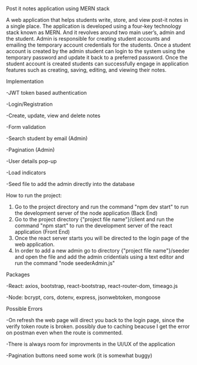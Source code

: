 Post it notes application using MERN stack

A web application that helps students write, store, and view post-it notes in a single place. The application is developed using a four-key technology stack known as MERN. And it revolves around two main user’s, admin and the student. Admin is responsible for creating student accounts and emailing the temporary account credentials for the students. Once a student account is created by the admin student can login to the system using the temporary password and update it back to a preferred password. Once the student account is created students can successfully engage in application features such as creating, saving, editing, and viewing their notes.


Implementation

-JWT token based authentication

-Login/Registration 

-Create, update, view and delete notes

-Form validation

-Search student by email (Admin)

-Pagination (Admin)

-User details pop-up

-Load indicators

-Seed file to add the admin directly into the database


How to run the project:

1) Go to the project directory and run the command "npm dev start" to run the development server of the node application (Back End)
2) Go to the project directory {"project file name"}/client and run the command "npm start" to run the development server of the react application (Front End)
3) Once the react server starts you will be directed to the login page of the web application. 
4) In order to add a new admin go to directory {"project file name"}/seeder and open the file and add the admin cridentials using a text editor and run the command "node seederAdmin.js"



Packages

-React: axios, bootstrap, react-bootstrap, react-router-dom, timeago.js

-Node: bcrypt, cors, dotenv, express, jsonwebtoken, mongoose


Possible Errors

-On refresh the web page will direct you back to the login page, since the verify token route is broken. possibly due to caching beacuse I get the error on postman even when the route is commented.

-There is always room for improvments in the UI/UX of the application

-Pagination buttons need some work (it is somewhat buggy)



